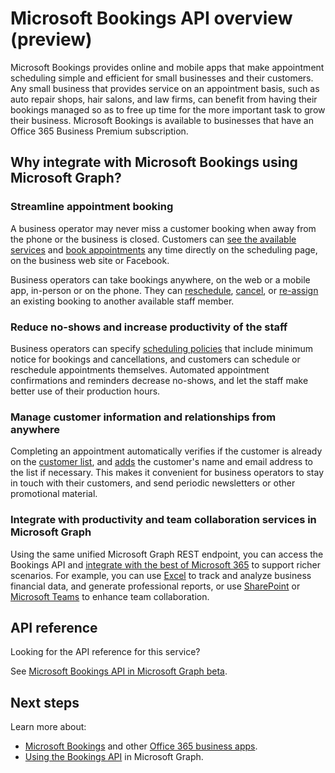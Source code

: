 # Microsoft Bookings API overview (preview)

Microsoft Bookings provides online and mobile apps that make appointment scheduling simple and efficient for small businesses and their customers. Any small business that provides service on an appointment basis, such as auto repair shops, hair salons, and law firms, can benefit from having their bookings managed so as to free up time for the more important task to grow their business. Microsoft Bookings is available to businesses that have an Office 365 Business Premium subscription.

## Why integrate with Microsoft Bookings using Microsoft Graph?

### Streamline appointment booking
A business operator may never miss a customer booking when away from the phone or the business is closed. Customers can [see the available services](../api-reference/beta/api/bookingbusiness_list_services.md) and [book appointments](../api-reference/beta/api/bookingbusiness_post_appointments.md) any time directly on the scheduling page, on the business web site or Facebook. 

Business operators can take bookings anywhere, on the web or a mobile app, in-person or on the phone. They can [reschedule](../api-reference/beta//api/bookingappointment_update.md), [cancel](../api-reference/beta/api/bookingappointment_cancel.md), or [re-assign](../api-reference/beta/api/bookingappointment_update.md) an existing booking to another available staff member. 

### Reduce no-shows and increase productivity of the staff
Business operators can specify [scheduling policies](../api-reference/beta/resources/bookingschedulingpolicy.md) that include minimum notice for bookings and cancellations, and customers can schedule or reschedule appointments themselves. Automated appointment confirmations and reminders decrease no-shows, and let the staff make better use of their production hours. 

### Manage customer information and relationships from anywhere
Completing an appointment automatically verifies if the customer is already on the [customer list](../api-reference/beta/api/bookingbusiness_list_customers.md), and [adds](../api-reference/beta/api/bookingbusiness_post_customers.md) the customer's name and email address to the list if necessary. This makes it convenient for business operators to stay in touch with their customers, and send periodic newsletters or other promotional material.

### Integrate with productivity and team collaboration services in Microsoft Graph
Using the same unified Microsoft Graph REST endpoint, you can access the Bookings API and [integrate with the best of Microsoft 365](overview-major-services.md) to support richer scenarios. For example, you can use [Excel](excel-concept-overview.md#generate-reports-and-analyze-results) to track and analyze business financial data, and generate professional reports, or use [SharePoint](sharepoint-concept-overview.md) or [Microsoft Teams](teams-concept-overview.md) to enhance team collaboration.

## API reference
Looking for the API reference for this service?

See [Microsoft Bookings API in Microsoft Graph beta](../api-reference/beta/resources/booking-api-overview.md).


## Next steps

Learn more about:

- [Microsoft Bookings](https://support.office.com/en-us/article/Publish-your-business-calendar-online-with-Microsoft-Bookings-47403d64-a067-4754-9ae9-00157244c27d) and other [Office 365 business apps](https://support.office.com/en-us/article/manage-your-business-apps-in-the-business-center-47eca808-cf96-42ba-83e8-55daf18e49dc?ui=en-US&rs=en-US&ad=US).
- [Using the Bookings API](../api-reference/beta/resources/booking-api-overview.md) in Microsoft Graph.

